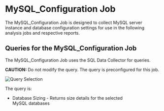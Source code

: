 # MySQL_Configuration Job

The MySQL_Configuration Job is designed to collect MySQL server instance and database configuration
settings for use in the following analysis jobs and respective reports.

## Queries for the MySQL_Configuration Job

The MySQL_Configuration Job uses the SQL Data Collector for queries.

**CAUTION:** Do not modify the query. The query is preconfigured for this job.

![Query Selection](/img/product_docs/accessanalyzer/12.0/solutions/databases/mongodb/collection/configurationjob.webp)

The query is:

- Database Sizing - Returns size details for the selected MySQL databases
